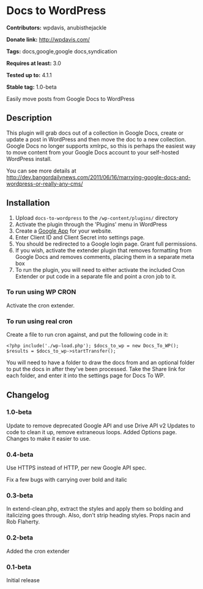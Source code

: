 # Docs to WordPress #
**Contributors:** wpdavis, anubisthejackle
  
**Donate link:** http://wpdavis.com/
  
**Tags:** docs,google,google docs,syndication
  
**Requires at least:** 3.0
  
**Tested up to:** 4.1.1
  
**Stable tag:** 1.0-beta
  

Easily move posts from Google Docs to WordPress

## Description ##
This plugin will grab docs out of a collection in Google Docs, create or update a post in WordPress and then move the doc to a new collection. Google Docs no longer supports xmlrpc, so this is perhaps the easiest way to move content from your Google Docs account to your self-hosted WordPress install.

You can see more details at http://dev.bangordailynews.com/2011/06/16/marrying-google-docs-and-wordpress-or-really-any-cms/

## Installation ##

1. Upload `docs-to-wordpress` to the `/wp-content/plugins/` directory
2. Activate the plugin through the 'Plugins' menu in WordPress
3. Create a [Google App](https://console.developers.google.com/project) for your website.
4. Enter Client ID and Client Secret into settings page.
5. You should be redirected to a Google login page. Grant full permissions.
6. If you wish, activate the extender plugin that removes formatting from Google Docs and removes comments, placing them in a separate meta box
7. To run the plugin, you will need to either activate the included Cron Extender or put code in a separate file and point a cron job to it.

### To run using WP CRON ###
Activate the cron extender.

### To run using real cron ###
Create a file to run cron against, and put the following code in it:

`<?php
include('./wp-load.php');
$docs_to_wp = new Docs_To_WP();
$results = $docs_to_wp->startTransfer();`

You will need to have a folder to draw the docs from and an optional folder to put the docs in after they've been processed. Take the Share link for each folder, and enter it into the settings page for Docs To WP.

## Changelog ##

### 1.0-beta ###
Update to remove deprecated Google API and use Drive API v2
Updates to code to clean it up, remove extraneous loops.
Added Options page. Changes to make it easier to use.

### 0.4-beta ###
Use HTTPS instead of HTTP, per new Google API spec.

Fix a few bugs with carrying over bold and italic

### 0.3-beta ###
In extend-clean.php, extract the styles and apply them so bolding and italicizing goes through. Also, don't strip heading styles. Props nacin and  Rob Flaherty.

### 0.2-beta ###
Added the cron extender

### 0.1-beta ###
Initial release

